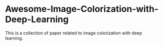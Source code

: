 # Awesome-Image-Colorization-with-Deep-Learning
This is a collection of paper related to image colorization with deep learning. 

